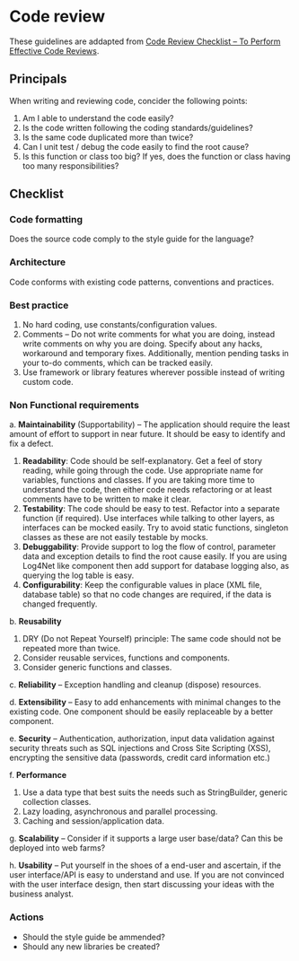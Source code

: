 # Code review

These guidelines are addapted from [Code Review Checklist – To Perform Effective Code Reviews](https://www.evoketechnologies.com/blog/code-review-checklist-perform-effective-code-reviews/).

## Principals

When writing and reviewing code, concider the following points:

1. Am I able to understand the code easily?
2. Is the code written following the coding standards/guidelines?
3. Is the same code duplicated more than twice?
4. Can I unit test / debug the code easily to find the root cause?
5. Is this function or class too big? If yes, does the function or class having too many responsibilities?

##  Checklist

### Code formatting

Does the source code comply to the style guide for the language?

### Architecture

Code conforms with existing code patterns, conventions and practices.

### Best practice

1. No hard coding, use constants/configuration values.
2. Comments – Do not write comments for what you are doing, instead write comments on why you are doing. Specify about any hacks, workaround and temporary fixes. Additionally, mention pending tasks in your to-do comments, which can be tracked easily.
3. Use framework or library features wherever possible instead of writing custom code.

### Non Functional requirements

a. __Maintainability__ (Supportability) – The application should require the least amount of effort to support in near future. It should be easy to identify and fix a defect.

  1. __Readability__: Code should be self-explanatory. Get a feel of story reading, while going through the code. Use appropriate name for variables, functions and classes. If you are taking more time to understand the code, then either code needs refactoring or at least comments have to be written to make it clear.
  2. __Testability__: The code should be easy to test. Refactor into a separate function (if required). Use interfaces while talking to other layers, as interfaces can be mocked easily. Try to avoid static functions, singleton classes as these are not easily testable by mocks.
  3. __Debuggability__: Provide support to log the flow of control, parameter data and exception details to find the root cause easily. If you are using Log4Net like component then add support for database logging also, as querying the log table is easy.
  4. __Configurability__: Keep the configurable values in place (XML file, database table) so that no code changes are required, if the data is changed frequently.
  
b. __Reusability__

  1. DRY (Do not Repeat Yourself) principle: The same code should not be repeated more than twice.
  2. Consider reusable services, functions and components.
  3. Consider generic functions and classes.
  
c. __Reliability__ – Exception handling and cleanup (dispose) resources.

d. __Extensibility__ – Easy to add enhancements with minimal changes to the existing code. One component should be easily replaceable by a better component.

e. __Security__ – Authentication, authorization, input data validation against security threats such as SQL injections and Cross Site Scripting (XSS), encrypting the sensitive data (passwords, credit card information etc.)

f. __Performance__

  1. Use a data type that best suits the needs such as StringBuilder, generic collection classes.
  2. Lazy loading, asynchronous and parallel processing.
  3. Caching and session/application data.
  
g. __Scalability__ – Consider if it supports a large user base/data? Can this be deployed into web farms?

h. __Usability__ – Put yourself in the shoes of a end-user and ascertain, if the user interface/API is easy to understand and use.
If you are not convinced with the user interface design, then start discussing your ideas with the business analyst.

### Actions

* Should the style guide be ammended?
* Should any new libraries be created?
